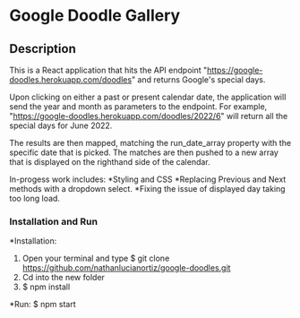 # Google Doodle Gallery

## Description

This is a React application that hits the API endpoint "https://google-doodles.herokuapp.com/doodles" and returns Google's special days.

Upon clicking on either a past or present calendar date, the application will send the year and month as parameters to the endpoint. For example, "https://google-doodles.herokuapp.com/doodles/2022/6" will return all the special days for June 2022.

The results are then mapped, matching the run_date_array property with the specific
date that is picked. The matches are then pushed to a new array that is displayed on the righthand side of the calendar.

In-progess work includes:
*Styling and CSS
*Replacing Previous and Next methods with a dropdown select.
\*Fixing the issue of displayed day taking too long load.

### Installation and Run

\*Installation:

1. Open your terminal and type $ git clone https://github.com/nathanlucianortiz/google-doodles.git
2. Cd into the new folder
3. $ npm install

\*Run:
$ npm start
